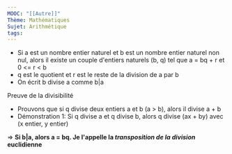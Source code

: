```yaml
---
MOOC: "[[Autre]]"
Thème: Mathématiques
Sujet: Arithmétique
tags:
---
```


- Si a est un nombre entier naturel et b est un nombre entier naturel non nul, alors il existe un couple d'entiers naturels (b, q) tel que a = bq + r et 0 <= r < b
- q est le quotient et r est le reste de la division de a par b
- On écrit b divise a comme b|a

Preuve de la divisibilité

- Prouvons que si q divise deux entiers a et b (a > b), alors il divise a + b
- Démonstration 1: Si q divise a et q divise b, alors q divise (ax + by) avec (x entier, y entier)

⇒ **Si b|a, alors a = bq. Je l'appelle la _transposition de la division_ euclidienne**


